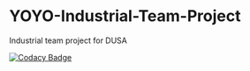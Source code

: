 # YOYO-Industrial-Team-Project
Industrial team project for DUSA

[![Codacy Badge](https://api.codacy.com/project/badge/Grade/2ab4e59d38b24ebeab16992887a423ce)](https://www.codacy.com/app/j.h.m.read/YOYO-Industrial-Team-Project?utm_source=github.com&amp;utm_medium=referral&amp;utm_content=jameshmread/YOYO-Industrial-Team-Project&amp;utm_campaign=Badge_Grade)
